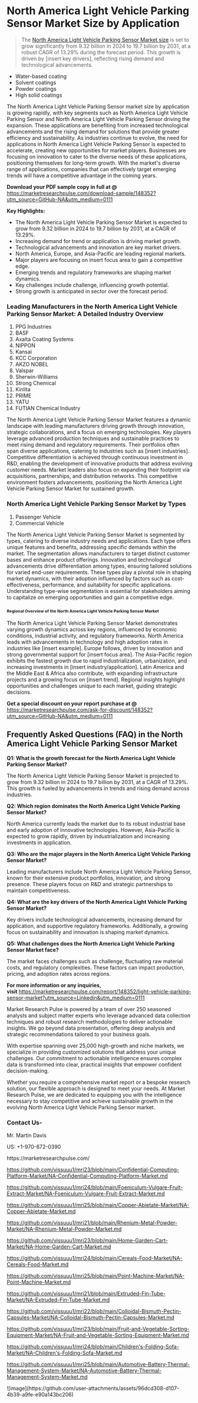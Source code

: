 <h1>North America Light Vehicle Parking Sensor Market&nbsp;Size by Application</h1><blockquote><p>The <a href="https://marketresearchpulse.com/download-sample/148352?utm_source=GitHub-NA&amp;utm_medium=0111">North America Light Vehicle Parking Sensor Market size</a> is set to grow significantly from 9.32 billion in 2024 to 19.7 billion by 2031, at a robust CAGR of 13.29% during the forecast period. This growth is driven by [insert key drivers], reflecting rising demand and technological advancements.</p></blockquote><ul><li>Water-based coating<li> Solvent coatings<li> Powder coatings<li> High solid coatings</li></ul><p>The North America Light Vehicle Parking Sensor market size by application is growing rapidly, with key segments such as North America Light Vehicle Parking Sensor and North America Light Vehicle Parking Sensor driving the expansion. These applications are benefiting from increased technological advancements and the rising demand for solutions that provide greater efficiency and sustainability. As industries continue to evolve, the need for applications in North America Light Vehicle Parking Sensor is expected to accelerate, creating new opportunities for market players. Businesses are focusing on innovation to cater to the diverse needs of these applications, positioning themselves for long-term growth. With the market's diverse range of applications, companies that can effectively target emerging trends will have a competitive advantage in the coming years.</p><p><strong>Download your PDF sample copy in full at @ </strong><a href="https://marketresearchpulse.com/download-sample/148352?utm_source=GitHub-NA&amp;utm_medium=0111">https://marketresearchpulse.com/download-sample/148352?utm_source=GitHub-NA&amp;utm_medium=0111</a></p><p><strong>Key Highlights: </strong></p><ul><li>The North America Light Vehicle Parking Sensor Market is expected to grow from 9.32 billion in 2024 to 19.7 billion by 2031, at a CAGR of 13.29%.</li><li>Increasing demand for trend or application is driving market growth.</li><li>Technological advancements and innovation are key market drivers.</li><li>North America, Europe, and Asia-Pacific are leading regional markets.</li><li>Major players are focusing on insert focus area to gain a competitive edge.</li><li>Emerging trends and regulatory frameworks are shaping market dynamics.</li><li>Key challenges include challenge, influencing growth potential.</li><li>Strong growth is anticipated in sector over the forecast period.</li></ul><h3>Leading Manufacturers in the North America Light Vehicle Parking Sensor Market: A Detailed Industry Overview</h3><ol><li>PPG Industries</li><li>BASF</li><li>Axalta Coating Systems</li><li>NIPPON</li><li>Kansai</li><li>KCC Corporation</li><li>AKZO NOBEL</li><li>Valspar</li><li>Sherwin-Williams</li><li>Strong Chemical</li><li>Kinlita</li><li>PRIME</li><li>YATU</li><li>FUTIAN Chemical Industry</li></ol><div class="flex max-w-full flex-col flex-grow"><div class="min-h-8 text-message flex w-full flex-col items-end gap-2 whitespace-normal break-words [.text-message+&amp;]:mt-5" dir="auto" data-message-author-role="assistant" data-message-id="fd8432e4-4910-450d-b182-61b7bfb0a01f" data-message-model-slug="gpt-4o"><div class="flex w-full flex-col gap-1 empty:hidden first:pt-[3px]"><div class="markdown prose w-full break-words dark:prose-invert light"><p>The North America Light Vehicle Parking Sensor Market features a dynamic landscape with leading manufacturers driving growth through innovation, strategic collaborations, and a focus on emerging technologies. Key players leverage advanced production techniques and sustainable practices to meet rising demand and regulatory requirements. Their portfolios often span diverse applications, catering to industries such as [insert industries]. Competitive differentiation is achieved through continuous investment in R&amp;D, enabling the development of innovative products that address evolving customer needs. Market leaders also focus on expanding their footprint via acquisitions, partnerships, and distribution networks. This competitive environment fosters advancements, positioning the North America Light Vehicle Parking Sensor Market for sustained growth.</p></div></div></div></div><h3>North America Light Vehicle Parking Sensor Market by Types</h3><ol><li>Passenger Vehicle<li> Commercial Vehicle</li></ol><div class="flex max-w-full flex-col flex-grow"><div class="min-h-8 text-message flex w-full flex-col items-end gap-2 whitespace-normal break-words [.text-message+&amp;]:mt-5" dir="auto" data-message-author-role="assistant" data-message-id="084470be-0bb7-4664-bddf-5156b4f41249" data-message-model-slug="gpt-4o-mini"><div class="flex w-full flex-col gap-1 empty:hidden first:pt-[3px]"><div class="markdown prose w-full break-words dark:prose-invert light"><p>The North America Light Vehicle Parking Sensor Market is segmented by types, catering to diverse industry needs and applications. Each type offers unique features and benefits, addressing specific demands within the market. The segmentation allows manufacturers to target distinct customer bases and enhance product offerings. Innovation and technological advancements drive differentiation among types, ensuring tailored solutions for varied end-user requirements. These types play a pivotal role in shaping market dynamics, with their adoption influenced by factors such as cost-effectiveness, performance, and suitability for specific applications. Understanding type-wise segmentation is essential for stakeholders aiming to capitalize on emerging opportunities and gain a competitive edge.</p></div></div></div></div><h3><span style="font-size: 11px;">Regional Overview of the North America Light Vehicle Parking Sensor Market</span></h3><div class="flex max-w-full flex-col flex-grow"><div class="min-h-8 text-message flex w-full flex-col items-end gap-2 whitespace-normal break-words [.text-message+&amp;]:mt-5" dir="auto" data-message-author-role="assistant" data-message-id="e9038762-ce64-4e30-91c9-9bd413514231" data-message-model-slug="gpt-4o-mini"><div class="flex w-full flex-col gap-1 empty:hidden first:pt-[3px]"><div class="markdown prose w-full break-words dark:prose-invert light"><p>The North America Light Vehicle Parking Sensor Market demonstrates varying growth dynamics across key regions, influenced by economic conditions, industrial activity, and regulatory frameworks. North America leads with advancements in technology and high adoption rates in industries like [insert example]. Europe follows, driven by innovation and strong governmental support for [insert focus area]. The Asia-Pacific region exhibits the fastest growth due to rapid industrialization, urbanization, and increasing investments in [insert industry/application]. Latin America and the Middle East &amp; Africa also contribute, with expanding infrastructure projects and a growing focus on [insert trend]. Regional insights highlight opportunities and challenges unique to each market, guiding strategic decisions.</p></div></div></div></div><p><strong>Get a special discount on your report purchase at @ </strong><a href="https://marketresearchpulse.com/ask-for-discount/148352?utm_source=GitHub-NA&amp;utm_medium=0111">https://marketresearchpulse.com/ask-for-discount/148352?utm_source=GitHub-NA&amp;utm_medium=0111</a></p><h2>Frequently Asked Questions (FAQ) in the North America Light Vehicle Parking Sensor Market</h2><p><strong>Q1: What is the growth forecast for the North America Light Vehicle Parking Sensor Market?</strong></p><p>The North America Light Vehicle Parking Sensor Market is projected to grow from 9.32 billion in 2024 to 19.7 billion by 2031, at a CAGR of 13.29%. This growth is fueled by advancements in trends and rising demand across industries.</p><p><strong>Q2: Which region dominates the North America Light Vehicle Parking Sensor Market?</strong></p><p>North America currently leads the market due to its robust industrial base and early adoption of innovative technologies. However, Asia-Pacific is expected to grow rapidly, driven by industrialization and increasing investments in application.</p><p><strong>Q3: Who are the major players in the North America Light Vehicle Parking Sensor Market?</strong></p><p>Leading manufacturers include North America Light Vehicle Parking Sensor, known for their extensive product portfolios, innovation, and strong presence. These players focus on R&amp;D and strategic partnerships to maintain competitiveness.</p><p><strong>Q4: What are the key drivers of the North America Light Vehicle Parking Sensor Market?</strong></p><p>Key drivers include technological advancements, increasing demand for application, and supportive regulatory frameworks. Additionally, a growing focus on sustainability and innovation is shaping market dynamics.</p><p><strong>Q5: What challenges does the North America Light Vehicle Parking Sensor Market face?</strong></p><p>The market faces challenges such as challenge, fluctuating raw material costs, and regulatory complexities. These factors can impact production, pricing, and adoption rates across regions.</p><p><strong>For more information or any inquiries, visit&nbsp;</strong><a href="https://marketresearchpulse.com/report/148352/light-vehicle-parking-sensor-market?utm_source=Linkedin&utm_medium=0111">https://marketresearchpulse.com/report/148352/light-vehicle-parking-sensor-market?utm_source=Linkedin&utm_medium=0111</a></p><p>Market Research Pulse is powered by a team of over 250 seasoned analysts and subject matter experts who leverage advanced data collection techniques and robust research methodologies to deliver actionable insights. We go beyond data presentation, offering deep analysis and strategic recommendations tailored to your business goals.</p><p>With expertise spanning over 25,000 high-growth and niche markets, we specialize in providing customized solutions that address your unique challenges. Our commitment to actionable intelligence ensures complex data is transformed into clear, practical insights that empower confident decision-making.</p><p>Whether you require a comprehensive market report or a bespoke research solution, our flexible approach is designed to meet your needs. At Market Research Pulse, we are dedicated to equipping you with the intelligence necessary to stay competitive and achieve sustainable growth in the evolving North America Light Vehicle Parking Sensor market.</p><h3><strong>Contact Us-</strong></h3><p>Mr. Martin Davis</p><p>US: +1-970-672-0390</p><p>https://marketresearchpulse.com/</p><p><a href="https://github.com/vissuuu1/mri23/blob/main/Confidential-Computing-Platform-Market/NA-Confidential-Computing-Platform-Market.md">https://github.com/vissuuu1/mri23/blob/main/Confidential-Computing-Platform-Market/NA-Confidential-Computing-Platform-Market.md</a></p><p><a href="https://github.com/vissuuu1/mri24/blob/main/Foeniculum-Vulgare-Fruit-Extract-Market/NA-Foeniculum-Vulgare-Fruit-Extract-Market.md">https://github.com/vissuuu1/mri24/blob/main/Foeniculum-Vulgare-Fruit-Extract-Market/NA-Foeniculum-Vulgare-Fruit-Extract-Market.md</a></p><p><a href="https://github.com/vissuuu1/mri25/blob/main/Copper-Abietate-Market/NA-Copper-Abietate-Market.md">https://github.com/vissuuu1/mri25/blob/main/Copper-Abietate-Market/NA-Copper-Abietate-Market.md</a></p><p><a href="https://github.com/vissuuu1/mri21/blob/main/Rhenium-Metal-Powder-Market/NA-Rhenium-Metal-Powder-Market.md">https://github.com/vissuuu1/mri21/blob/main/Rhenium-Metal-Powder-Market/NA-Rhenium-Metal-Powder-Market.md</a></p><p><a href="https://github.com/vissuuu1/mri23/blob/main/Home-Garden-Cart-Market/NA-Home-Garden-Cart-Market.md">https://github.com/vissuuu1/mri23/blob/main/Home-Garden-Cart-Market/NA-Home-Garden-Cart-Market.md</a></p><p><a href="https://github.com/vissuuu1/mri24/blob/main/Cereals-Food-Market/NA-Cereals-Food-Market.md">https://github.com/vissuuu1/mri24/blob/main/Cereals-Food-Market/NA-Cereals-Food-Market.md</a></p><p><a href="https://github.com/vissuuu1/mri25/blob/main/Point-Machine-Market/NA-Point-Machine-Market.md">https://github.com/vissuuu1/mri25/blob/main/Point-Machine-Market/NA-Point-Machine-Market.md</a></p><p><a href="https://github.com/vissuuu1/mri21/blob/main/Extruded-Fin-Tube-Market/NA-Extruded-Fin-Tube-Market.md">https://github.com/vissuuu1/mri21/blob/main/Extruded-Fin-Tube-Market/NA-Extruded-Fin-Tube-Market.md</a></p><p><a href="https://github.com/vissuuu1/mri22/blob/main/Colloidal-Bismuth-Pectin-Capsules-Market/NA-Colloidal-Bismuth-Pectin-Capsules-Market.md">https://github.com/vissuuu1/mri22/blob/main/Colloidal-Bismuth-Pectin-Capsules-Market/NA-Colloidal-Bismuth-Pectin-Capsules-Market.md</a></p><p><a href="https://github.com/vissuuu1/mri23/blob/main/Fruit-and-Vegetable-Sorting-Equipment-Market/NA-Fruit-and-Vegetable-Sorting-Equipment-Market.md">https://github.com/vissuuu1/mri23/blob/main/Fruit-and-Vegetable-Sorting-Equipment-Market/NA-Fruit-and-Vegetable-Sorting-Equipment-Market.md</a></p><p><a href="https://github.com/vissuuu1/mri24/blob/main/Children's-Folding-Sofa-Market/NA-Children's-Folding-Sofa-Market.md">https://github.com/vissuuu1/mri24/blob/main/Children's-Folding-Sofa-Market/NA-Children's-Folding-Sofa-Market.md</a></p><p><a href="https://github.com/vissuuu1/mri25/blob/main/Automotive-Battery-Thermal-Management-System-Market/NA-Automotive-Battery-Thermal-Management-System-Market.md">https://github.com/vissuuu1/mri25/blob/main/Automotive-Battery-Thermal-Management-System-Market/NA-Automotive-Battery-Thermal-Management-System-Market.md</a></p>
![image](https://github.com/user-attachments/assets/96dcd308-d107-4b39-a9fe-e90a143bc206)

